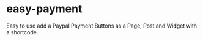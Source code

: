 # easy-payment
Easy to use add a Paypal Payment Buttons as a Page, Post and Widget with a shortcode. 
